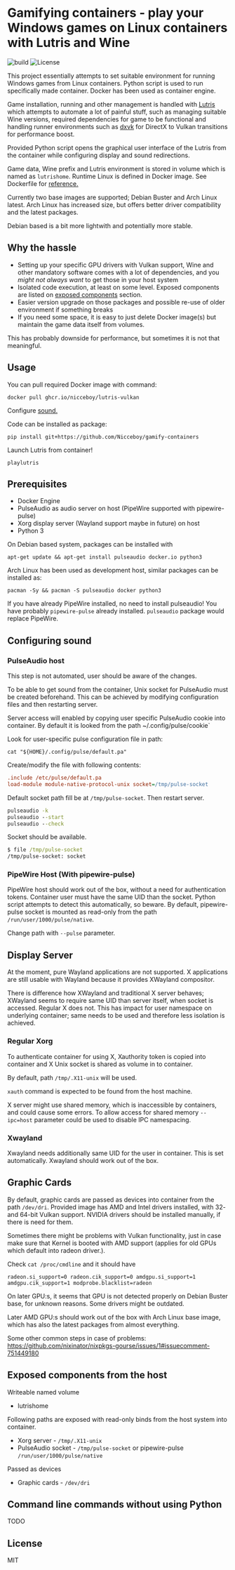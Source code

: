 # Gamifying containers - play your Windows games on Linux containers with Lutris and Wine

![build](https://img.shields.io/github/workflow/status/Nicceboy/gamify-containers/Docker) ![License](https://img.shields.io/github/license/Nicceboy/gamify-containers) 


This project essentially attempts to set suitable environment for running Windows games from Linux containers. Python script is used to run specifically made container. Docker has been used as container engine.

Game installation, running and other management is handled with [Lutris](https://lutris.net/) which attempts to automate a lot of painful stuff, such as managing suitable Wine versions, required dependencies for game to be functional and handling runner environments such as [dxvk](https://github.com/doitsujin/dxvk) for DirectX to Vulkan transitions for performance boost.

Provided Python script opens the graphical user interface of the Lutris from the container while configuring display and sound redirections.

Game data, Wine prefix and Lutris environment is stored in volume which is named as `lutrishome`.
Runtime Linux is defined in Docker image. See Dockerfile for [reference.](Dockerfile)

Currently two base images are supported; Debian Buster and Arch Linux latest.
Arch Linux has increased size, but offers better driver compatibility and the latest packages.

Debian based is a bit more lightwith and potentially more stable.

## Why the hassle

  * Setting up your specific GPU drivers with Vulkan support, Wine and other mandatory software comes with a lot of dependencies, and you *might not always want* to get those in your host system
  * Isolated code execution, at least on some level. Exposed components are listed on [exposed components](#exposed-components-from-the-host) section.
  * Easier version upgrade on those packages and possible re-use of older environment if something breaks
  * If you need some space, it is easy to just delete Docker image(s) but maintain the game data itself from volumes.

This has probably downside for performance, but sometimes it is not that meaningful.

## Usage

You can pull required Docker image with command:
```
docker pull ghcr.io/nicceboy/lutris-vulkan
```

Configure [sound.](#configuring-sound)

Code can be installed as package:
```
pip install git+https://github.com/Nicceboy/gamify-containers
```

Launch Lutris from container!

```
playlutris
```

## Prerequisites

  * Docker Engine
  * PulseAudio as audio server on host (PipeWire supported with pipewire-pulse)
  * Xorg display server (Wayland support maybe in future) on host
  * Python 3
  
On Debian based system, packages can be installed with
```
apt-get update && apt-get install pulseaudio docker.io python3
```

Arch Linux has been used as development host, similar packages can be installed as:

```
pacman -Sy && pacman -S pulseaudio docker python3
```

If you have already PipeWire installed, no need to install pulseaudio! You have probably `pipewire-pulse` already installed. `pulseaudio` package would replace PipeWire.

## Configuring sound 

### PulseAudio host

This step is not automated, user should be aware of the changes.

To be able to get sound from the container, Unix socket for PulseAudio must be created beforehand. This can be achieved by modifying configuration files and then restarting server.

Server access will enabled by copying user specific PulseAudio cookie into container. By default it is looked from the path  ~/.config/pulse/cookie`

Look for user-specific pulse configuration file in path:
```
cat "${HOME}/.config/pulse/default.pa"
```
Create/modify the file with following contents:
```ini
.include /etc/pulse/default.pa
load-module module-native-protocol-unix socket=/tmp/pulse-socket
```

Default socket path fill be at `/tmp/pulse-socket`. Then restart server.
```cmd
pulseaudio -k
pulseaudio --start
pulseaudio --check
```
Socket should be available. 
```cmd
$ file /tmp/pulse-socket
/tmp/pulse-socket: socket
```

### PipeWire Host (With pipewire-pulse)

PipeWire host should work out of the box, without a need for authentication tokens.
Container user must have the same UID than the socket. Python script attempts to detect this automatically, so beware.
By default, pipewire-pulse socket is mounted as read-only from the path `/run/user/1000/pulse/native`.

Change path with `--pulse` parameter.


## Display Server

At the moment, pure Wayland applications are not supported.
X applications are still usable with Wayland because it provides XWayland compositor. 

There is difference how XWayland and traditional X server behaves; XWayland seems to require same UID than server itself, when socket is accessed. Regular X does not. This has impact for user namespace on underlying container; same needs to be used and therefore less isolation is achieved.

### Regular Xorg

To authenticate container for using X, Xauthority token is copied into container and X Unix socket is shared as volume in to container.

By default, path `/tmp/.X11-unix` will be used.

`xauth` command is expected to be found from the host machine.

X server might use shared memory, which is inaccessible by containers, and could cause some errors. To allow access for shared memory
`--ipc=host` parameter could be used to disable IPC namespacing.


### Xwayland

Xwayland needs additionally same UID for the user in container. This is set automatically.
Xwayland should work out of the box.


## Graphic Cards

By default, graphic cards are passed as devices into container from the path `/dev/dri`. Provided image has AMD and Intel drivers installed, with 32- and 64-bit Vulkan support. NVIDIA drivers should be installed manually, if there is need for them.

Sometimes there might be problems with Vulkan functionality, just in case make sure that Kernel is booted with AMD support (applies for old GPUs which default into radeon driver.).

Check `cat /proc/cmdline` and it should have

```console
radeon.si_support=0 radeon.cik_support=0 amdgpu.si_support=1 amdgpu.cik_support=1 modprobe.blacklist=radeon
```


On later GPU:s, it seems that GPU is not detected properly on Debian Buster base, for unknown reasons. Some drivers might be outdated.

Later AMD GPU:s should work out of the box with Arch Linux base image, which has also the latest packages from almost everything.

Some other common steps in case of problems: https://github.com/nixinator/nixpkgs-gourse/issues/1#issuecomment-751449180

## Exposed components from the host

Writeable named volume

  * lutrishome

Following paths are exposed with read-only binds from the host system into container.

 * Xorg server - `/tmp/.X11-unix`
 * PulseAudio socket - `/tmp/pulse-socket` or pipewire-pulse `/run/user/1000/pulse/native`
 
 Passed as devices
 * Graphic cards - `/dev/dri`
 
 ## Command line commands without using Python
 
 TODO
 
 ## License 
 
 MIT